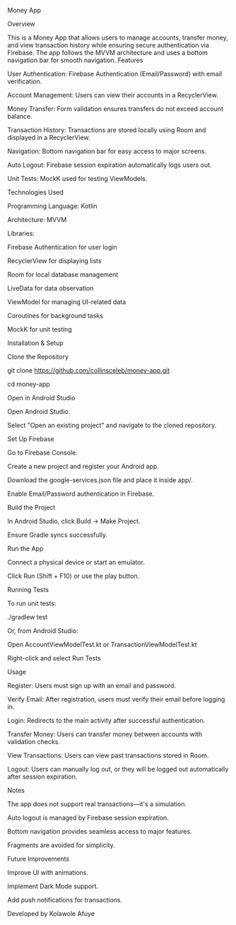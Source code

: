 Money App

Overview

This is a Money App that allows users to manage accounts, transfer money, and view transaction history while ensuring secure authentication via Firebase. The app follows the MVVM architecture and uses a bottom navigation bar for smooth navigation.
Features

User Authentication: Firebase Authentication (Email/Password) with email verification.

Account Management: Users can view their accounts in a RecyclerView.

Money Transfer: Form validation ensures transfers do not exceed account balance.

Transaction History: Transactions are stored locally using Room and displayed in a RecyclerView.

Navigation: Bottom navigation bar for easy access to major screens.

Auto Logout: Firebase session expiration automatically logs users out.

Unit Tests: MockK used for testing ViewModels.

Technologies Used

Programming Language: Kotlin

Architecture: MVVM

Libraries:

Firebase Authentication for user login

RecyclerView for displaying lists

Room for local database management

LiveData for data observation

ViewModel for managing UI-related data

Coroutines for background tasks

MockK for unit testing

Installation & Setup

Clone the Repository

git clone https://github.com/collinsceleb/money-app.git

cd money-app


Open in Android Studio


Open Android Studio.

Select "Open an existing project" and navigate to the cloned repository.

Set Up Firebase


Go to Firebase Console.

Create a new project and register your Android app.

Download the google-services.json file and place it inside app/.

Enable Email/Password authentication in Firebase.

Build the Project


In Android Studio, click Build → Make Project.

Ensure Gradle syncs successfully.

Run the App


Connect a physical device or start an emulator.

Click Run (Shift + F10) or use the play button.

Running Tests

To run unit tests:

./gradlew test

Or, from Android Studio:

Open AccountViewModelTest.kt or TransactionViewModelTest.kt

Right-click and select Run Tests

Usage

Register: Users must sign up with an email and password.

Verify Email: After registration, users must verify their email before logging in.

Login: Redirects to the main activity after successful authentication.

Transfer Money: Users can transfer money between accounts with validation checks.

View Transactions: Users can view past transactions stored in Room.

Logout: Users can manually log out, or they will be logged out automatically after session expiration.

Notes

The app does not support real transactions—it's a simulation.

Auto logout is managed by Firebase session expiration.

Bottom navigation provides seamless access to major features.

Fragments are avoided for simplicity.

Future Improvements

Improve UI with animations.

Implement Dark Mode support.

Add push notifications for transactions.

Developed by Kolawole Afuye


